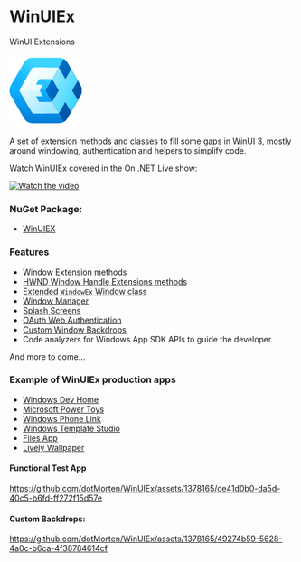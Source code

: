 # WinUIEx
 WinUI Extensions
 
![image](https://github.com/dotMorten/WinUIEx/raw/main/src/logo.png)

A set of extension methods and classes to fill some gaps in WinUI 3, mostly around windowing, authentication and helpers to simplify code.


Watch WinUIEx covered in the On .NET Live show:

[![Watch the video](https://img.youtube.com/vi/VQ0lP_0uboQ/hqdefault.jpg)](https://www.youtube.com/watch?v=VQ0lP_0uboQ&t=169s)


### NuGet Package:
  - [WinUIEX](https://www.nuget.org/packages/WinUIEx/)

### Features

  - [Window Extension methods](https://dotmorten.github.io/WinUIEx/concepts/WindowExtensions.html)
  - [HWND Window Handle Extensions methods](https://dotmorten.github.io/WinUIEx/concepts/HwndExtensions.html)
  - [Extended `WindowEx` Window class](https://dotmorten.github.io/WinUIEx/concepts/WindowEx.html)
  - [Window Manager](https://dotmorten.github.io/WinUIEx/concepts/WindowManager.html)
  - [Splash Screens](https://dotmorten.github.io/WinUIEx/concepts/Splashscreen.html)
  - [OAuth Web Authentication](https://dotmorten.github.io/WinUIEx/concepts/WebAuthenticator.html)
  - [Custom Window Backdrops](https://dotmorten.github.io/WinUIEx/concepts/CustomBackdrops.html)
  - Code analyzers for Windows App SDK APIs to guide the developer.


And more to come...

### Example of WinUIEx production apps

 - [Windows Dev Home](https://github.com/microsoft/devhome)
 - [Microsoft Power Toys](https://github.com/microsoft/PowerToys)
 - [Windows Phone Link](https://www.microsoft.com/en-in/windows/sync-across-your-devices)
 - [Windows Template Studio](https://marketplace.visualstudio.com/items?itemName=WASTeamAccount.WindowsTemplateStudio)
 - [Files App](https://github.com/files-community/Files)
 - [Lively Wallpaper](https://github.com/rocksdanister/lively)


#### Functional Test App
https://github.com/dotMorten/WinUIEx/assets/1378165/ce41d0b0-da5d-40c5-b6fd-ff272f15d57e

#### Custom Backdrops:
https://github.com/dotMorten/WinUIEx/assets/1378165/49274b59-5628-4a0c-b6ca-4f38784614cf
